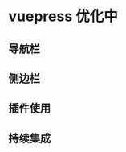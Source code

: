 <!--
 * @Description: 
 * @Version: 0.0.1
 * @Autor: penghe.yu
 * @Date: 2019-10-22 04:25:35
 * @LastEditors: penghe.yu
 * @LastEditTime: 2019-10-22 04:29:35
 -->
# vuepress 优化中

## 导航栏

## 侧边栏

## 插件使用

## 持续集成